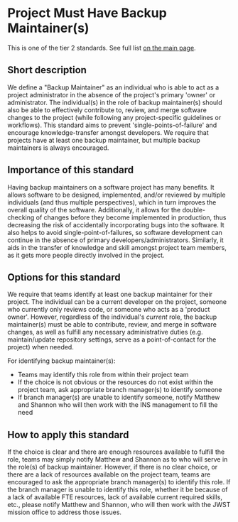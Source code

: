 # Project Must Have Backup Maintainer(s)

This is one of the tier 2 standards. See full list [on the main page](../README.md).

## Short description

We define a "Backup Maintainer" as an individual who is able to act as a project administrator in the absence of the project's primary 'owner' or administrator.  The individual(s) in the role of backup maintainer(s) should also be able to effectively contribute to, review, and merge software changes to the project (while following any project-specific guidelines or workflows).  This standard aims to prevent 'single-points-of-failure' and encourage knowledge-transfer amongst developers.  We require that projects have at least one backup maintainer, but multiple backup maintainers is always encouraged.

## Importance of this standard

Having backup maintainers on a software project has many benefits.  It allows software to be designed, implemented, and/or reviewed by multiple individuals (and thus multiple perspectives), which in turn improves the overall quality of the software.  Additionally, it allows for the double-checking of changes before they become implemented in production, thus decreasing the risk of accidentally incorporating bugs into the software.  It also helps to avoid single-point-of-failures, so software development can continue in the absence of primary developers/administrators.  Similarly, it aids in the transfer of knowledge and skill amongst project team members, as it gets more people directly involved in the project.

## Options for this standard

We require that teams identify at least one backup maintainer for their project.  The individual can be a current developer on the project, someone who currently only reviews code, or someone who acts as a 'product owner'.  However, regardless of the individual's _current_ role, the backup maintainer(s) must be able to contribute, review, and merge in software changes, as well as fulfill any necessary administrative duties (e.g. maintain/update repository settings, serve as a point-of-contact for the project) when needed.

For identifying backup maintainer(s):

- Teams may identify this role from within their project team
- If the choice is not obvious or the resources do not exist within the project team, ask appropriate branch manager(s) to identify someone
- If branch manager(s) are unable to identify someone, notify Matthew and Shannon who will then work with the INS management to fill the need

## How to apply this standard

If the choice is clear and there are enough resources available to fulfill the role, teams may simply notify Matthew and Shannon as to who will serve in the role(s) of backup maintainer.  However, if there is no clear choice, or there are a lack of resources available on the project team, teams are encouraged to ask the appropriate branch manager(s) to identify this role.  If the branch manager is unable to identify this role, whether it be because of a lack of available FTE resources, lack of available current required skills, etc., please notify Matthew and Shannon, who will then work with the JWST mission office to address those issues.
